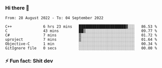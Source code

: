 ### Hi there 👋
<!--START_SECTION:waka-->

```text
From: 28 August 2022 - To: 04 September 2022

C++              6 hrs 23 mins   █████████████████████▓░░░   86.53 %
C                43 mins         ██▒░░░░░░░░░░░░░░░░░░░░░░   09.77 %
C#               7 mins          ▒░░░░░░░░░░░░░░░░░░░░░░░░   01.72 %
uproject         7 mins          ▒░░░░░░░░░░░░░░░░░░░░░░░░   01.64 %
Objective-C      1 min           ░░░░░░░░░░░░░░░░░░░░░░░░░   00.34 %
GitIgnore file   0 secs          ░░░░░░░░░░░░░░░░░░░░░░░░░   00.00 %
```

<!--END_SECTION:waka-->
<!--
**TG4LAaron/TG4LAaron** is a ✨ _special_ ✨ repository because its `README.md` (this file) appears on your GitHub profile.

Here are some ideas to get you started:

- 🔭 I’m currently working on ...
- 🌱 I’m currently learning ...
- 👯 I’m looking to collaborate on ...
- 🤔 I’m looking for help with ...
- 💬 Ask me about ...
- 📫 How to reach me: ...
- 😄 Pronouns: ...
- ⚡ Fun fact: ...
-->
### ⚡ Fun fact: Shit dev
